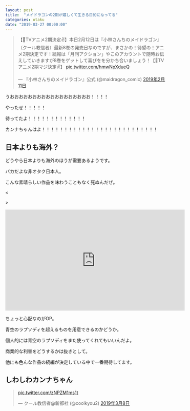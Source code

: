```yaml
---
layout: post
title:  "メイドラゴンの2期が嬉しくて生きる目的になってる"
categories: otaku
date: "2019-03-27 00:00:00"
---
```


<blockquote class="twitter-tweet" data-lang="ja"><p lang="ja" dir="ltr">【🐲TVアニメ2期決定✌️】本日2月12日は『小林さんちのメイドラゴン』（クール教信者）最新8巻の発売日なのですが、まさかの！待望の！アニメ2期決定です！続報は「月刊アクション」やこのアカウントで随時お伝えしていきますが8巻をゲットして喜びをを分かち合いましょう！【🐉TVアニメ2期マジ決定✌️】 <a href="https://t.co/hmwNpXdueQ">pic.twitter.com/hmwNpXdueQ</a></p>&mdash; 『小林さんちのメイドラゴン』公式 (@maidragon_comic) <a href="https://twitter.com/maidragon_comic/status/1094974351634358272?ref_src=twsrc%5Etfw">2019年2月11日</a></blockquote>
<script async src="https://platform.twitter.com/widgets.js" charset="utf-8"></script>


うおおおおおおおおおおおおおおおおおお！！！！


やったぜ！！！！！


待ってたよ！！！！！！！！！！！！！


カンナちゃんはよ！！！！！！！！！！！！！！！！！！！！！！！！！！


## 日本よりも海外？

どうやら日本よりも海外のほうが需要あるようです。

バカだよな非オタク日本人。

こんな素晴らしい作品を味わうこともなく死ぬんだぜ。

<<div class="google">>
<iframe width="560" height="315" src="https://www.youtube.com/embed/maKok2RItxM" frameborder="0" allow="accelerometer; autoplay; encrypted-media; gyroscope; picture-in-picture" allowfullscreen></iframe>
</div>

ちょっと心配なのがOP。

青空のラプソディを超えるものを用意できるのかどうか。

個人的には青空のラプソディをまた使ってくれてもいいんだよ。

商業的な利害をどうするかは抜きとして。

他にも色んな作品の続編が決定している中で一番期待してます。

## しわしわカンナちゃん

<blockquote class="twitter-tweet" data-lang="ja"><p lang="und" dir="ltr"><a href="https://t.co/zNPZM1ms1t">pic.twitter.com/zNPZM1ms1t</a></p>&mdash; クール教信者@新都社 (@coolkyou2) <a href="https://twitter.com/coolkyou2/status/1104136927865782272?ref_src=twsrc%5Etfw">2019年3月8日</a></blockquote>
<script async src="https://platform.twitter.com/widgets.js" charset="utf-8"></script>
